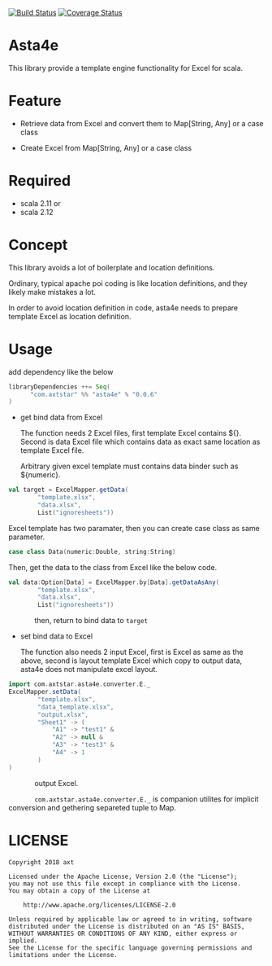 [![Build Status](https://travis-ci.org/axtstar/asta4e.svg?branch=master)](https://travis-ci.org/axtstar/asta4e) [![Coverage Status](https://coveralls.io/repos/github/axtstar/asta4e/badge.svg?branch=master)](https://coveralls.io/github/axtstar/asta4e?branch=master)

# Asta4e

This library provide a template engine functionality for Excel for scala.

# Feature

- Retrieve data from Excel and convert them to Map[String, Any] or a case class

- Create Excel from Map[String, Any] or a case class

# Required

- scala 2.11 or
- scala 2.12

# Concept

 This library avoids a lot of boilerplate and location definitions.

 Ordinary, typical apache poi coding is like location definitions, and they likely make mistakes a lot.

 In order to avoid location definition in code, asta4e needs to prepare template Excel as location definition.
  
# Usage

add dependency like the below

```sbt
libraryDependencies ++= Seq(
      "com.axtstar" %% "asta4e" % "0.0.6"
)
```

- get bind data from Excel
 
  The function needs 2 Excel files, first template Excel contains ${}. Second is data Excel file which contains data as exact same location as template Excel file.

  Arbitrary given excel template must contains data binder such as ${numeric}.

```scala
val target = ExcelMapper.getData(
        "template.xlsx",
        "data.xlsx",
        List("ignoresheets"))
```

Excel template has two paramater, then you can create case class as same parameter.

```scala
case class Data(numeric:Double, string:String)
```

Then, get the data to the class from Excel like the below code. 

```scala
val data:Option[Data] = ExcelMapper.by[Data].getDataAsAny(
        "template.xlsx",
        "data.xlsx",
        List("ignoresheets"))
```


&nbsp;&nbsp;&nbsp;&nbsp;&nbsp;&nbsp;&nbsp;&nbsp;&nbsp;&nbsp;&nbsp;&nbsp;  then, return to bind data to `target` 

- set bind data to Excel

  The function also needs 2 input Excel, first is Excel as same as the above, second is layout template Excel which copy to output data, asta4e does not manipulate excel layout.

```scala
import com.axtstar.asta4e.converter.E._
ExcelMapper.setData(
        "template.xlsx",
        "data_template.xlsx",
        "output.xlsx",
        "Sheet1" -> (
            "A1" -> "test1" &
            "A2" -> null &
            "A3" -> "test3" &
            "A4" -> 1
        )
)
```
&nbsp;&nbsp;&nbsp;&nbsp;&nbsp;&nbsp;&nbsp;&nbsp;&nbsp;&nbsp;&nbsp;&nbsp;  output Excel. 

&nbsp;&nbsp;&nbsp;&nbsp;&nbsp;&nbsp;&nbsp;&nbsp;&nbsp;&nbsp;&nbsp;&nbsp;  `com.axtstar.asta4e.converter.E._` is companion utilites for implicit conversion and gethering separeted tuple to Map.

# LICENSE

```
Copyright 2018 axt

Licensed under the Apache License, Version 2.0 (the "License");
you may not use this file except in compliance with the License.
You may obtain a copy of the License at

    http://www.apache.org/licenses/LICENSE-2.0

Unless required by applicable law or agreed to in writing, software
distributed under the License is distributed on an "AS IS" BASIS,
WITHOUT WARRANTIES OR CONDITIONS OF ANY KIND, either express or implied.
See the License for the specific language governing permissions and
limitations under the License.
```
